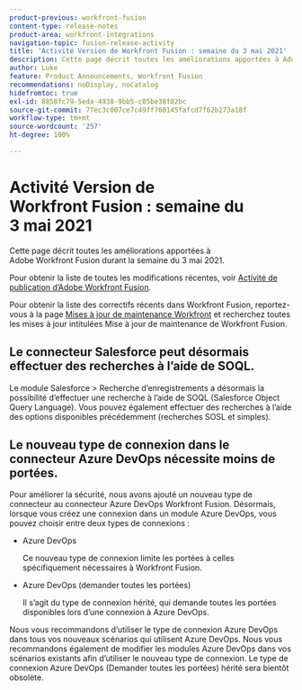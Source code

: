 ```yaml
---
product-previous: workfront-fusion
content-type: release-notes
product-area: workfront-integrations
navigation-topic: fusion-release-activity
title: 'Activité Version de Workfront Fusion : semaine du 3 mai 2021'
description: Cette page décrit toutes les améliorations apportées à Adobe Workfront Fusion durant la semaine du 3 mai 2021.
author: Luke
feature: Product Announcements, Workfront Fusion
recommendations: noDisplay, noCatalog
hidefromtoc: true
exl-id: 8858fc79-5eda-4938-9bb5-c05be38f02bc
source-git-commit: 77ec3c007ce7c49ff760145fafcd7f62b273a18f
workflow-type: tm+mt
source-wordcount: '257'
ht-degree: 100%

---
```


# Activité Version de Workfront Fusion : semaine du 3 mai 2021

Cette page décrit toutes les améliorations apportées à Adobe Workfront Fusion durant la semaine du 3 mai 2021.

Pour obtenir la liste de toutes les modifications récentes, voir [Activité de publication d’Adobe Workfront Fusion](/help/workfront-fusion/fusion-product-releases/fusion-release-activity.md).

Pour obtenir la liste des correctifs récents dans Workfront Fusion, reportez-vous à la page [Mises à jour de maintenance Workfront](https://experienceleague.adobe.com/docs/workfront-known-issues/releases/current-updates.html?lang=fr) et recherchez toutes les mises à jour intitulées Mise à jour de maintenance de Workfront Fusion.

## Le connecteur Salesforce peut désormais effectuer des recherches à l’aide de SOQL.

Le module Salesforce > Recherche d’enregistrements a désormais la possibilité d’effectuer une recherche à l’aide de SOQL (Salesforce Object Query Language). Vous pouvez également effectuer des recherches à l’aide des options disponibles précédemment (recherches SOSL et simples).

## Le nouveau type de connexion dans le connecteur Azure DevOps nécessite moins de portées.

Pour améliorer la sécurité, nous avons ajouté un nouveau type de connecteur au connecteur Azure DevOps Workfront Fusion. Désormais, lorsque vous créez une connexion dans un module Azure DevOps, vous pouvez choisir entre deux types de connexions :

* Azure DevOps

  Ce nouveau type de connexion limite les portées à celles spécifiquement nécessaires à Workfront Fusion.

* Azure DevOps (demander toutes les portées)

  Il s’agit du type de connexion hérité, qui demande toutes les portées disponibles lors d’une connexion à Azure DevOps.

Nous vous recommandons d’utiliser le type de connexion Azure DevOps dans tous vos nouveaux scénarios qui utilisent Azure DevOps. Nous vous recommandons également de modifier les modules Azure DevOps dans vos scénarios existants afin d’utiliser le nouveau type de connexion. Le type de connexion Azure DevOps (Demander toutes les portées) hérité sera bientôt obsolète.
